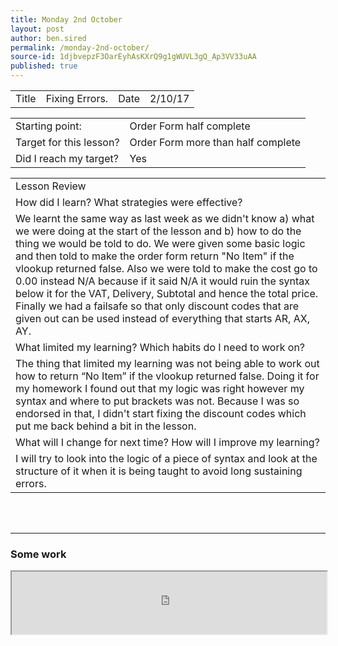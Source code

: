 ```yaml
---
title: Monday 2nd October
layout: post
author: ben.sired
permalink: /monday-2nd-october/
source-id: 1djbvepzF3OarEyhAsKXrQ9g1gWUVL3gQ_Ap3VV33uAA
published: true
---
```

<table>
  <tr>
    <td>Title</td>
    <td>Fixing Errors.</td>
    <td>Date</td>
    <td>2/10/17</td>
  </tr>
</table>


<table>
  <tr>
    <td>Starting point:</td>
    <td>Order Form half complete </td>
  </tr>
  <tr>
    <td>Target for this lesson?</td>
    <td>Order Form more than half complete</td>
  </tr>
  <tr>
    <td>Did I reach my target? 
</td>
    <td>Yes</td>
  </tr>
</table>


<table>
  <tr>
    <td>Lesson Review</td>
  </tr>
  <tr>
    <td>How did I learn? What strategies were effective? </td>
  </tr>
  <tr>
    <td>We learnt the same way as last week as we didn't know a) what we were doing at the start of the lesson and b) how to do the thing we would be told to do. We were given some basic logic and then told to make the order form return "No Item" if the vlookup returned false. Also we were told to make the cost go to 0.00 instead N/A because if it said N/A it would ruin the syntax below it for the VAT, Delivery, Subtotal and hence the total price. Finally we had a failsafe so that only discount codes that are given out can be used instead of everything that starts AR, AX, AY.</td>
  </tr>
  <tr>
    <td>What limited my learning? Which habits do I need to work on?</td>
  </tr>
  <tr>
    <td>The thing that limited my learning was not being able to work out how to return “No Item” if the vlookup returned false. Doing it for my homework I found out that my logic was right however my syntax and where to put brackets was not. Because I was so endorsed in that, I didn't start fixing the discount codes which put me back behind a bit in the lesson.</td>
  </tr>
  <tr>
    <td>What will I change for next time? How will I improve my learning?</td>
  </tr>
  <tr>
    <td>I will try to look into the logic of a piece of syntax and look at the structure of it when it is being taught to avoid long sustaining errors.</td>
  </tr>
</table>

<br>
<br>
<hr>
<h3>Some work</h3>
<iframe width = "100%" height = "100px" src="https://docs.google.com/spreadsheets/d/e/2PACX-1vTuEermi-5nTEdx6k3TZaYVxmeCQ2EGguVCA-aV3G8h78HMoqpGtK-w1MTFr-7BSaynH4S7NiKC010B/pubhtml?widget=true&amp;headers=false"></iframe>


